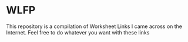 # WLFP
This repository is a compilation of Worksheet Links I came across on the Internet. Feel free to do whatever you want with these links
